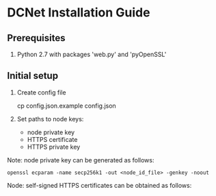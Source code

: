 

DCNet Installation Guide
========================

Prerequisites
-------------

1. Python 2.7 with packages 'web.py' and 'pyOpenSSL'

Initial setup
-------------

1. Create config file

	cp config.json.example config.json

2. Set paths to node keys:

	- node private key
	- HTTPS certificate
	- HTTPS private key

Note: node private key can be generated as follows:

	openssl ecparam -name secp256k1 -out <node_id_file> -genkey -noout

Node: self-signed HTTPS certificates can be obtained as follows:
